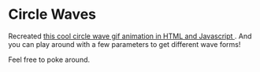 # Circle Waves

Recreated [this cool circle wave gif animation in HTML and Javascript ](http://www.moillusions.com/wp-content/uploads/2013/07/ckxfccq.gif). And you can play around with a few parameters to get different wave forms!

Feel free to poke around.

